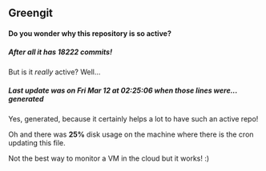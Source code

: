 ## Greengit

#### Do you wonder why this repository is so active?

##### After all it has 18222 commits!

But is it *really* active? Well...

##### Last update was on Fri Mar 12 at 02:25:06 when those lines were... generated

Yes, generated, because it certainly helps a lot to have such an active repo!

Oh and there was **25%** disk usage on the machine
where there is the cron updating this file.

Not the best way to monitor a VM in the cloud but it works! :)

